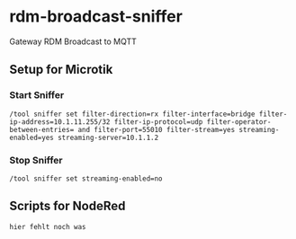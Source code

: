 # rdm-broadcast-sniffer
Gateway RDM Broadcast to MQTT

## Setup for Microtik

### Start Sniffer

```
/tool sniffer set filter-direction=rx filter-interface=bridge filter-ip-address=10.1.11.255/32 filter-ip-protocol=udp filter-operator-between-entries= and filter-port=55010 filter-stream=yes streaming-enabled=yes streaming-server=10.1.1.2
```

### Stop Sniffer

```
/tool sniffer set streaming-enabled=no
```

## Scripts for NodeRed

```
hier fehlt noch was
```
